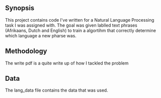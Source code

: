 ## Synopsis

This project contains code I've written for a Natural Language Processing task I was assigned with. The goal was given lablled text phrases (Afrikaans, Dutch and English) to train a algortihm that correctly determine which language a new pharse was.

## Methodology
The write pdf is a quite write up of how I tackled the problem

## Data
The lang_data file contains the data that was used.


